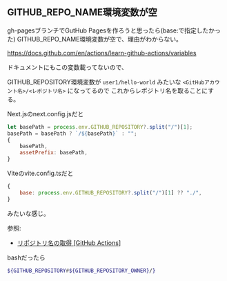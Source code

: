 ## GITHUB_REPO_NAME環境変数が空

gh-pagesブランチでGutHub Pagesを作ろうと思ったら(base:で指定したかった)
GITHUB_REPO_NAME環境変数が空で、理由がわからない。

https://docs.github.com/en/actions/learn-github-actions/variables

ドキュメントにもこの変数載ってないので、

GITHUB_REPOSITORY環境変数が
`user1/hello-world`
みたいな `<GitHubアカウント名>/<レポジトリ名>` になってるので
これからレポジトリ名を取ることにする。

Next.jsのnext.config.jsだと
```javascript
let basePath = process.env.GITHUB_REPOSITORY?.split("/")[1];
basePath = basePath ? `/${basePath}` : "";
{
    basePath,
    assetPrefix: basePath,
}
```

Viteのvite.config.tsだと
```javascript
{
    base: process.env.GITHUB_REPOSITORY?.split("/")[1] ?? "./",
}
```

みたいな感じ。

参照:
- [リポジトリ名の取得 [GitHub Actions]](https://zenn.dev/snowcait/articles/757d0c6815227f)

bashだったら
```bash
${GITHUB_REPOSITORY#${GITHUB_REPOSITORY_OWNER}/}
```
